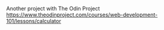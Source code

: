 Another project with The Odin Project https://www.theodinproject.com/courses/web-development-101/lessons/calculator

